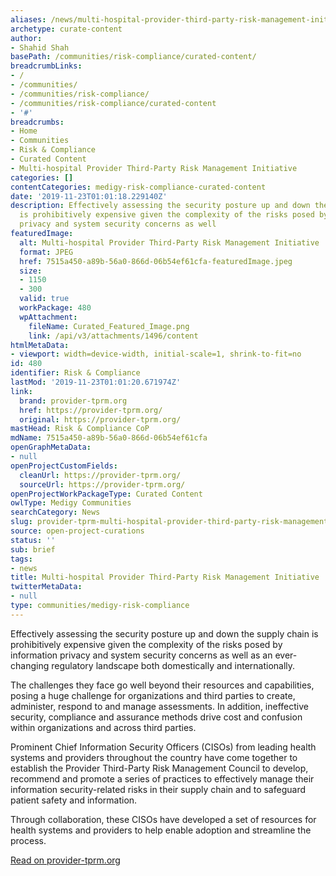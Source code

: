 ```yaml
---
aliases: /news/multi-hospital-provider-third-party-risk-management-initiative
archetype: curate-content
author:
- Shahid Shah
basePath: /communities/risk-compliance/curated-content/
breadcrumbLinks:
- /
- /communities/
- /communities/risk-compliance/
- /communities/risk-compliance/curated-content
- '#'
breadcrumbs:
- Home
- Communities
- Risk & Compliance
- Curated Content
- Multi-hospital Provider Third-Party Risk Management Initiative
categories: []
contentCategories: medigy-risk-compliance-curated-content
date: '2019-11-23T01:01:18.229140Z'
description: Effectively assessing the security posture up and down the supply chain
  is prohibitively expensive given the complexity of the risks posed by information
  privacy and system security concerns as well
featuredImage:
  alt: Multi-hospital Provider Third-Party Risk Management Initiative
  format: JPEG
  href: 7515a450-a89b-56a0-866d-06b54ef61cfa-featuredImage.jpeg
  size:
  - 1150
  - 300
  valid: true
  workPackage: 480
  wpAttachment:
    fileName: Curated_Featured_Image.png
    link: /api/v3/attachments/1496/content
htmlMetaData:
- viewport: width=device-width, initial-scale=1, shrink-to-fit=no
id: 480
identifier: Risk & Compliance
lastMod: '2019-11-23T01:01:20.671974Z'
link:
  brand: provider-tprm.org
  href: https://provider-tprm.org/
  original: https://provider-tprm.org/
mastHead: Risk & Compliance CoP
mdName: 7515a450-a89b-56a0-866d-06b54ef61cfa
openGraphMetaData:
- null
openProjectCustomFields:
  cleanUrl: https://provider-tprm.org/
  sourceUrl: https://provider-tprm.org/
openProjectWorkPackageType: Curated Content
owlType: Medigy Communities
searchCategory: News
slug: provider-tprm-multi-hospital-provider-third-party-risk-management-initiative
source: open-project-curations
status: ''
sub: brief
tags:
- news
title: Multi-hospital Provider Third-Party Risk Management Initiative
twitterMetaData:
- null
type: communities/medigy-risk-compliance
---
```


<p>Effectively assessing the security posture up and down the supply chain is prohibitively expensive given the complexity of the risks posed by information privacy and system security concerns as well as an ever-changing regulatory landscape both domestically and internationally.&nbsp;</p><p>The challenges they face go well beyond their resources and capabilities, posing a huge challenge for organizations and third parties to create, administer, respond to and manage assessments. In addition, ineffective security, compliance and assurance methods drive cost and confusion within organizations and across third parties.</p><p>Prominent Chief Information Security Officers (CISOs) from leading health systems and providers throughout the country have come together to establish the Provider Third-Party Risk Management Council to develop, recommend and promote a series of practices to effectively manage their information security-related risks in their supply chain and to safeguard patient safety and information.</p><p>Through collaboration, these CISOs have developed a set of resources for health systems and providers to help enable adoption and streamline the process.</p><p><a href="https://provider-tprm.org/">Read on provider-tprm.org</a></p>